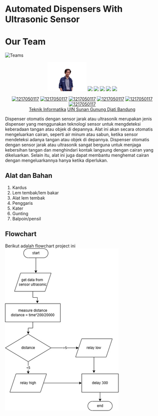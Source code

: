 # Automated Dispensers With Ultrasonic Sensor

# Our Team
![Teams](https://img.shields.io/badge/Our%20Team-Team%203-blue)
<div align='center'>

<img src="assets/Ray.png" width="128"/>
<img src="assets/Irham.png" width="128"/>
<img src="assets/Silvia.png" width="128"/>
<img src="assets/Ariz.png" width="128"/>
<img src="assets/Yuda.png" width="128"/>
<img src="assets/Wiki.png" width="128"/>

<br>

[![1217050117](https://img.shields.io/badge/117-Ray%20Ramadita-blue)](https://github.com/RayRama) 
  [![1217050117](https://img.shields.io/badge/049-Silvia%20Nurrobianti-blue)](https://github.com/) [![1217050117](https://img.shields.io/badge/085-Sami%20Irhamnilah-blue)](https://github.com/) [![1217050117](https://img.shields.io/badge/119-Yuda%20Ristian-blue)](https://github.com/) [![1217050117](https://img.shields.io/badge/079-Wiki%20Nurrohman-blue)](https://github.com/) [![1217050117](https://img.shields.io/badge/079-Ariz-blue)](https://github.com/)
  <br> [Teknik Informatika](http://if.uinsgd.ac.id/) [UIN Sunan Gunung Djati Bandung](https://uinsgd.ac.id/) 

</div>
Dispenser otomatis dengan sensor jarak atau ultrasonik merupakan jenis dispenser yang menggunakan teknologi sensor untuk mengdeteksi keberadaan tangan atau objek di depannya. Alat ini akan secara otomatis mengeluarkan cairan, seperti air minum atau sabun, ketika sensor mendeteksi adanya tangan atau objek di depannya. Dispenser otomatis dengan sensor jarak atau ultrasonik sangat berguna untuk menjaga kebersihan tangan dan menghindari kontak langsung dengan cairan yang dikeluarkan. Selain itu, alat ini juga dapat membantu menghemat cairan dengan mengeluarkannya hanya ketika diperlukan.

## Alat dan Bahan
1. Kardus
2. Lem tembak/lem bakar
3. Alat lem tembak
4. Penggaris
5. Kater
6. Gunting
7. Balpoin/pensil

## Flowchart 
Berikut adalah flowchart project ini
<br>![Flowchart_assets](assets/flowchart.jpg)
